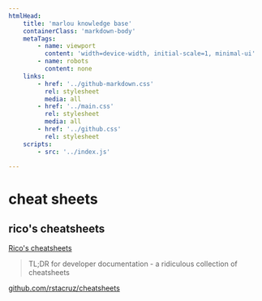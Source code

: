 ```yaml
---
htmlHead:
    title: 'marlou knowledge base' 
    containerClass: 'markdown-body'
    metaTags:
        - name: viewport
          content: 'width=device-width, initial-scale=1, minimal-ui'
        - name: robots
          content: none
    links:
        - href: '../github-markdown.css'
          rel: stylesheet
          media: all
        - href: '../main.css'
          rel: stylesheet
          media: all
        - href: '../github.css'
          rel: stylesheet
    scripts:
        - src: '../index.js'

---
```


# cheat sheets

## rico's cheatsheets

[Rico's cheatsheets](https://devhints.io/)

> TL;DR for developer documentation - a ridiculous collection of cheatsheets

[github.com/rstacruz/cheatsheets](https://github.com/rstacruz/cheatsheets)
